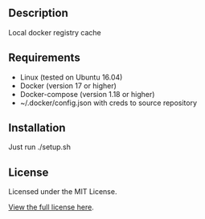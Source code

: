 ## Description

Local docker registry cache

## Requirements

  * Linux (tested on Ubuntu 16.04)
  * Docker (version 17 or higher)
  * Docker-compose (version 1.18 or higher)
  * ~/.docker/config.json with creds to source repository

## Installation

Just run ./setup.sh

## License

Licensed under the MIT License.

[View the full license here](https://raw.githubusercontent.com/momentumft/simple-docker-registry-client/master/LICENSE).